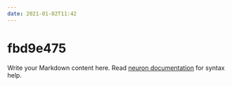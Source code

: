 ```yaml
---
date: 2021-01-02T11:42
---
```


# fbd9e475

Write your Markdown content here. Read [neuron documentation](https://neuron.zettel.page/2011404.html) for syntax help.

